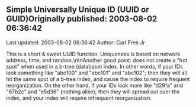 ## Simple Universally Unique ID (UUID or GUID)Originally published: 2003-08-02 06:36:42 
Last updated: 2003-08-02 06:36:42 
Author: Carl Free Jr 
 
This is a short & sweet UUID function. Uniqueness is based on network address, time, and random.\n\nAnother good point: does not create a "hot spot" when used in a b-tree (database) index. In other words, if your IDs look something like "abc100" and "abc101" and "abc102"; then they will all hit the same spot of a b-tree index, and cause the index to require frequent reorganization. On the other hand, if your IDs look more like "d29fa" and "67b2c" and "e5d36" (nothing alike); then they will spread out over the index, and your index will require infrequent reorganization.